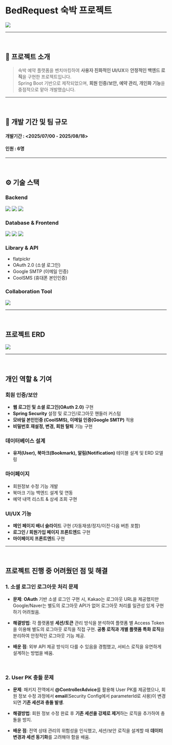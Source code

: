 # BedRequest 숙박 프로젝트  

<img src="https://capsule-render.vercel.app/api?type=waving&color=gradient&height=180&section=header&text=BedRequest&fontSize=50&fontAlignY=35" />

---
<br>

## 📘 프로젝트 소개
> 숙박 예약 플랫폼을 벤치마킹하여 **사용자 친화적인 UI/UX**와 **안정적인 백엔드 로직**을 구현한 프로젝트입니다.  
Spring Boot 기반으로 제작되었으며, **회원 인증/보안, 예약 관리, 개인화 기능**을 중점적으로 맡아 개발했습니다.  

---
<br>

## 📅 개발 기간 및 팀 규모
#### 개발기간 : <2025/07/00 - 2025/08/18>
#### 인원 : 6명

---
<br>

## ⚙️ 기술 스택  

### Backend  
<img src="https://img.shields.io/badge/Spring%20Boot-3.5.13-6DB33F?style=for-the-badge&logo=springboot&logoColor=white"> 
<img src="https://img.shields.io/badge/Java-17-007396?style=for-the-badge&logo=java&logoColor=white"> 
<img src="https://img.shields.io/badge/Gradle-02303A?style=for-the-badge&logo=gradle&logoColor=white">  

### Database & Frontend  
<img src="https://img.shields.io/badge/MySQL-4479A1?style=for-the-badge&logo=mysql&logoColor=white"> 
<img src="https://img.shields.io/badge/CSS-1572B6?style=for-the-badge&logo=css3&logoColor=white"> 
<img src="https://img.shields.io/badge/JavaScript-F7DF1E?style=for-the-badge&logo=javascript&logoColor=black">  

### Library & API  
- flatpickr  
- OAuth 2.0 (소셜 로그인)  
- Google SMTP (이메일 인증)  
- CoolSMS (휴대폰 본인인증)

### Collaboration Tool
<img src="https://img.shields.io/badge/github-181717?style=for-the-badge&logo=github&logoColor=white">

---
<br>

## 프로젝트 ERD  
<a href="https://www.erdcloud.com/d/eKKqYtQ4ji3fNK6b9"><img src="https://github.com/user-attachments/assets/8ffc8df7-039f-410b-9e5e-9d8f8df3cfe9"></a>  

---
<br>

## 개인 역할 & 기여  

### 회원 인증/보안
- **웹 로그인 및 소셜 로그인(OAuth 2.0)** 구현  
- **Spring Security** 설정 및 로그인/로그아웃 핸들러 커스텀  
- **모바일 본인인증 (CoolSMS), 이메일 인증(Google SMTP)** 적용  
- **비밀번호 재설정, 변경, 회원 탈퇴** 기능 구현  

### 데이터베이스 설계
- **유저(User), 북마크(Bookmark), 알림(Notification)** 테이블 설계 및 ERD 모델링  

### 마이페이지
- 회원정보 수정 기능 개발  
- 북마크 기능 백엔드 설계 및 연동  
- 예약 내역 리스트 & 상세 조회 구현

### UI/UX 기능
- **메인 페이지 배너 슬라이드** 구현 (자동재생/정지/이전·다음 버튼 포함)
- **로그인 / 회원가입 페이지 프론트엔드** 구현
- **마이페이지 프론트엔드** 구현

---
<br>

## 프로젝트 진행 중 어려웠던 점 및 해결
### 1. 소셜 로그인 로그아웃 처리 문제

* **문제**: **OAuth** 기반 소셜 로그인 구현 시, Kakao는 로그아웃 URL을 제공했지만 Google/Naver는 별도의 로그아웃 API가 없어 로그아웃 처리를 일관성 있게 구현하기 어려웠음.

* **해결방법**: 각 플랫폼별 **세션/토큰** 관리 방식을 분석하여 플랫폼 별 Access Token을 이용해 별도의 로그아웃 로직을 직접 구현. **공통 로직과 개별 플랫폼 특화 로직**을 분리하여 안정적인 로그아웃 기능 제공.

* **배운 점**: 외부 API 제공 방식이 다를 수 있음을 경험했고, 서비스 로직을 유연하게 설계하는 방법을 배움.

<br>

### 2. User PK 충돌 문제

* **문제**: 패키지 전역에서 **@ControllerAdvice**를 활용해 User PK를 제공했으나, 회원 정보 수정 과정에서 **email**(Security Config에서 parameterId로 사용)이 변경되면 **기존 세션과 충돌 발생**.

* **해결방법**: 회원 정보 수정 완료 후 **기존 세션을 강제로 제거**하는 로직을 추가하여 충돌을 방지.

* **배운 점**: 전역 상태 관리의 위험성을 인식했고, 세션/보안 로직을 설계할 때 **데이터 변경과 세션 동기화**를 고려해야 함을 배움.
 


